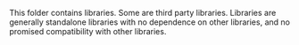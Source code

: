 
This folder contains libraries. Some are third party libraries. Libraries are
generally standalone libraries with no dependence on other libraries, and no
promised compatibility with other libraries.
